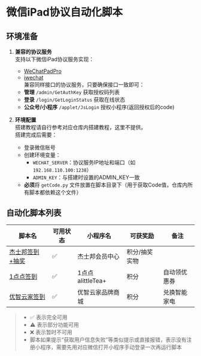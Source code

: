 # 微信iPad协议自动化脚本

## 环境准备

1. **兼容的协议服务**  
   支持以下微信iPad协议服务实现：
   - [WeChatPadPro](https://github.com/WeChatPadPro/WeChatPadPro)
   - [iwechat](https://github.com/iwechatcom/iwechat)  
   兼容同样接口的协议服务，只要确保接口一致即可：  
   - **管理** `/admin/GetAuthKey` 获取授权码列表
   - **登录** `/login/GetLoginStatus` 获取在线状态
   - **公众号/小程序** `/applet/JsLogin` 授权小程序(返回授权后的code)

2. **环境配置**  
   搭建教程请自行参考对应仓库内搭建教程，这里不提供。  
   搭建完成后需要：
   - 登录微信账号
   - 创建环境变量：
     - `WECHAT_SERVER`：协议服务IP地址和端口（如 `192.168.110.100:1238`）
     - `ADMIN_KEY`：与搭建时设置的ADMIN_KEY一致
   - **必须**将 `getCode.py` 文件放置在脚本目录下（用于获取Code值，仓库内所有脚本都依赖这个文件）

## 自动化脚本列表

| 脚本名 | 可用状态 | 小程序名 | 可获奖励 | 备注 |
|--------|----------|----------|----------|------|
| [杰士邦签到+抽奖](./jieshibang.py) | ✅ | 杰士邦会员中心 | 积分/抽奖实物 |  |
| [1点点签到](./1diandian.py) | ✅ | 1点点alittleTea+ | 积分 | 自动领优惠券 |
| [优智云家签到](./youzhiyunjia.py) | ✅ | 优智云家品牌商城 | 积分 | 兑换智能家电 |

  
> - ✅ 表示完全可用  
> - ⚠️ 表示部分功能可用  
> - ❌ 表示暂时不可用  
> - 脚本如果提示“获取用户信息失败”等类似提示或直接报错，表示没有注册小程序，需要先用对应微信打开小程序手动登录一次再运行脚本